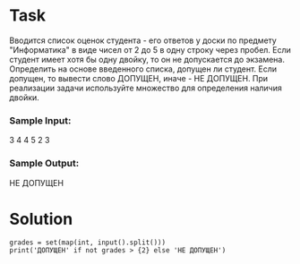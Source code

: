 # Task

Вводится список оценок студента - его ответов у доски по предмету "Информатика" в виде чисел от 2 до 5 в одну строку через пробел. Если студент имеет хотя бы одну двойку, то он не допускается до экзамена. Определить на основе введенного списка, допущен ли студент. Если допущен, то вывести слово ДОПУЩЕН, иначе - НЕ ДОПУЩЕН. При реализации задачи используйте множество для определения наличия двойки.

### Sample Input:

3 4 4 5 2 3

### Sample Output:

НЕ ДОПУЩЕН

# Solution
```
grades = set(map(int, input().split()))
print('ДОПУЩЕН' if not grades > {2} else 'НЕ ДОПУЩЕН')
```